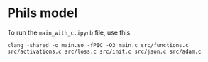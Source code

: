 # Phils model

To run the `main_with_c.ipynb` file, use this:

```
clang -shared -o main.so -fPIC -O3 main.c src/functions.c src/activations.c src/loss.c src/init.c src/json.c src/adam.c
```
